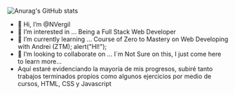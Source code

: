 ![Anurag's GitHub stats](https://github-readme-stats.vercel.app/api?username=anuraghazra&show_icons=true)

- 👋 Hi, I’m @NVergil
- 👀 I’m interested in ... Being a Full Stack Web Developer
- 🌱 I’m currently learning ... Course of Zero to Mastery on Web Developing
with Andrei (ZTM); alert("HI!");
- 💞️ I’m looking to collaborate on ... I´m Not Sure on this, I just come here to learn more...
- Aquí estaré evidenciando la mayoría de mis progresos, subiré tanto trabajos terminados propios como algunos ejercicios por medio de cursos, HTML, CSS y Javascript
<!---
NVergil/NVergil is a ✨ special ✨ repository because its `README.md` (this file) appears on your GitHub profile.
You can click the Preview link to take a look at your changes.
--->
